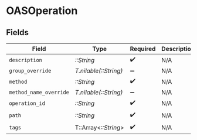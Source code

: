 # OASOperation


## Fields

| Field                  | Type                   | Required               | Description            |
| ---------------------- | ---------------------- | ---------------------- | ---------------------- |
| `description`          | *::String*             | :heavy_check_mark:     | N/A                    |
| `group_override`       | *T.nilable(::String)*  | :heavy_minus_sign:     | N/A                    |
| `method`               | *::String*             | :heavy_check_mark:     | N/A                    |
| `method_name_override` | *T.nilable(::String)*  | :heavy_minus_sign:     | N/A                    |
| `operation_id`         | *::String*             | :heavy_check_mark:     | N/A                    |
| `path`                 | *::String*             | :heavy_check_mark:     | N/A                    |
| `tags`                 | T::Array<*::String*>   | :heavy_check_mark:     | N/A                    |
